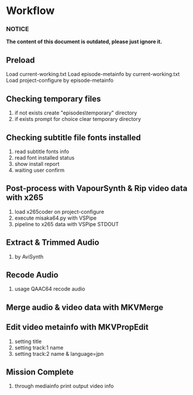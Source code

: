 # Workflow

### NOTICE

**The content of this document is outdated, please just ignore it.**

## Preload

Load current-working.txt
Load episode-metainfo by current-working.txt
Load project-configure by episode-metainfo

## Checking temporary files
1. if not exists create "episodes\temporary" directory
2. if exists prompt for choice clear temporary directory

## Checking subtitle file fonts installed
1. read subtitle fonts info
2. read font installed status
3. show install report
4. waiting user confirm

## Post-process with VapourSynth & Rip video data with x265
1. load x265coder on project-configure
2. execute misaka64.py with VSPipe
3. pipeline to x265 data with VSPipe STDOUT

## Extract & Trimmed Audio
1. by AviSynth

## Recode Audio
1. usage QAAC64 recode audio

## Merge audio & video data with MKVMerge

## Edit video metainfo with MKVPropEdit

1. setting title
2. setting track:1 name
2. setting track:2 name & language=jpn

## Mission Complete

1. through mediainfo print output video info